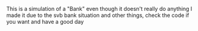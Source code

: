 This is a simulation of a "Bank" even though it doesn't really do anything I made it due to the svb bank situation and other things, check the code if you want and have a good day

